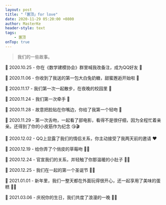 ```yaml
---
layout: post
title: "「置顶」for love"
date: 2020-11-29 05:20:00 +0800
author: MasterKe
header-style: text
tags:
    - 置顶
onTop: true
---
```


> 我们的一些故事。

📅 2020.10.25 - 你在《数学建模协会》群里喊我改备注，成为QQ好友 🤝

📅 2020.11.06 - 你收到了我送的第一包大白兔奶糖，甜蜜邂逅开始啦 🍬

📅 2020.11.17 - 我们第一次一起散步，在夜晚的校园里 🌃

📅 2020.11.24 - 我们第一次牵手 👫

📅 2020.11.28 - 故意把脸贴在你嘴边，你给了我第一个轻吻 💋

📅 2020.11.29 - 第一次舌吻，一起看了部电影，看得不是很仔细，因为全程忙着亲亲。还得到了你的小皮筋作为纪念 😘🎬

📅 2020.12.02 - QQ上显露了我们的情侣关系，你主动接受了我两天前的邀请 ❤️

📅 2020.12.19 - 给你弄了个俏皮的草莓吻 🍓😗

📅 2020.12.24 - 官宣我们的关系，并轻触了你那温暖的小肚子 📣🤗

📅 2020.12.25 - 我们在一起的第一个圣诞节 🎄🎁

📅 2021.01.01 - 新年里，我们一整天都在外面玩得很开心，还一起享用了美味的蛋糕 🍰🎉

📅 2021.03.06 - 庆祝你的生日，我们共度了浪漫的一晚 🎂🎈